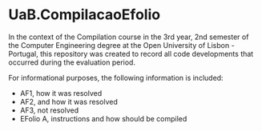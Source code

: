 # UaB.CompilacaoEfolio

In the context of the Compilation course in the 3rd year, 2nd semester of the Computer Engineering degree at the Open University of Lisbon - Portugal, this repository was created to record all code developments that occurred during the evaluation period.

For informational purposes, the following information is included:

- AF1, how it was resolved
- AF2, and how it was resolved
- AF3, not resolved
- EFolio A, instructions and how should be compiled
